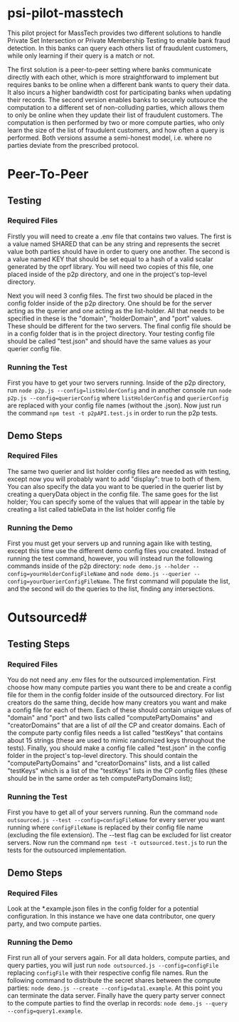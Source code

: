# psi-pilot-masstech
This pilot project for MassTech provides two different solutions to handle Private Set Intersection or Private Membership Testing to enable bank fraud detection. In this banks can query each others list of fraudulent customers, while only learning if their query is a match or not.

The first solution is a peer-to-peer setting where banks communicate directly with each other, which is more straightforward to implement but requires banks to be online when a different bank wants to query their data. It also incurs a higher bandwidth cost for participating banks when updating their records.
The second version enables banks to securely outsource the computation to a different set of non-colluding parties, which allows them to only be online when they update their list of fraudulent customers. The computation is then performed by two or more compute parties, who only learn the size of the list of fraudulent customers, and how often a query is performed. Both versions assume a semi-honest model, i.e. where no parties deviate from the prescribed protocol.

# Peer-To-Peer #

## Testing ##

### Required Files ###
Firstly you will need to create a .env file that contains two values. The first is a value named SHARED that can be any string and represents the secret value both parties should have in order to query one another.  The second is a value named KEY that should be set equal to a hash of a valid scalar generated by the oprf library.  You will need two copies of this file, one placed inside of the p2p directory, and one in the project's top-level directory.

Next you will need 3 config files.  The first two should be placed in the config folder inside of the p2p directory.  One should be for the server acting as the querier and one acting as the list-holder.  All that needs to be specified in these is the "domain", "holderDomain", and "port" values.  These should be different for the two servers.  The final config file should be in a config folder that is in the project directory. Your testing config file should be called "test.json" and should have the same values as your querier config file.

### Running the Test ###
First you have to get your two servers running.  Inside of the p2p directory, run `node p2p.js --config=listHolderConfig` and in another console run `node p2p.js --config=querierConfig` where `listHolderConfig` and `querierConfig` are replaced with your config file names (without the .json).  Now just run the command `npm test -t p2pAPI.test.js` in order to run the p2p tests.

## Demo Steps ##

### Required Files ###
The same two querier and list holder config files are needed as with testing, except now you will probably want to add "display": true to both of them.  You can also specify the data you want to be queried in the querier list by creating a queryData object in the config file.  The same goes for the list holder; You can specify some of the values that will appear in the table by creating a list called tableData in the list holder config file

### Running the Demo ###
First you must get your servers up and running again like with testing, except this time use the different demo config files you created.  Instead of running the test command, however, you will instead run the following commands inside of the p2p directory: `node demo.js --holder --config=yourHolderConfigFileName` and `node demo.js --querier --config=yourQuerierConfigFileName`.  The first command will populate the list, and the second will do the queries to the list, finding any intersections.

# Outsourced#

## Testing Steps ##
### Required Files ###
You do not need any .env files for the outsourced implementation.  First choose how many compute parties you want there to be and create a config file for them in the config folder inside of the outsourced directory.  For list creators do the same thing, decide how many creators you want and make a config file for each of them. Each of these should contain unique values of "domain" and "port" and two lists called "computePartyDomains" and "creatorDomains" that are a list of *all* the CP and creator domains.  Each of the compute party config files needs a list called "testKeys" that contains about 15 strings (these are used to mimic randomized keys throughout the tests).  Finally, you should make a config file called "test.json" in the config folder in the project's top-level directory.  This should contain the "computePartyDomains" and "creatorDomains" lists, and a list called "testKeys" which is a list of the "testKeys" lists in the CP config files (these should be in the same order as teh computePartyDomains list);

### Running the Test ###
First you have to get all of your servers running.  Run the command `node outsourced.js --test --config=configFileName` for every server you want running where `configFileName` is replaced by their config file name (excluding the file extension).  The --test flag can be excluded for list creator servers.  Now run the command `npm test -t outsourced.test.js` to run the tests for the outsourced implementation.


## Demo Steps ##

### Required Files ###
Look at the *.example.json files in the config folder for a potential configuration. In this instance we have one data contributor, one query party, and two compute parties.

### Running the Demo ###
First run all of your servers again. For all data holders, compute parties, and query parties, you will just run `node outsourced.js --config=configFile` replacing `configFile` with their respective config file names. Run the following command to distribute the secret shares between the compute parties: `node demo.js --create --config=data1.example`. At this point you can terminate the data server. Finally have the query party server connect to the compute parties to find the overlap in records: `node demo.js --query --config=query1.example`.
